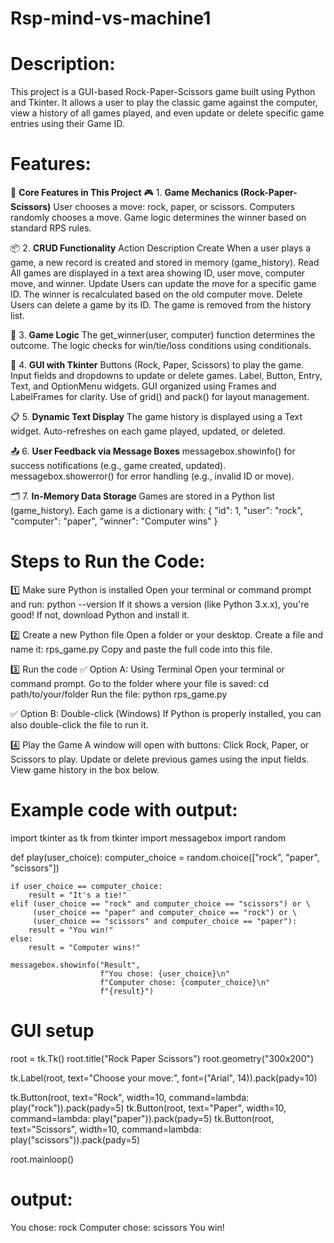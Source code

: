 # Rsp-mind-vs-machine1
# Description:
This project is a GUI-based Rock-Paper-Scissors game built using Python and Tkinter. It allows a user to play the classic game against the computer, view a history of all games played, and even update or delete specific game entries using their Game ID.

# Features:
🧩 **Core Features in This Project**
🎮 1. **Game Mechanics (Rock-Paper-Scissors)**
          User chooses a move: rock, paper, or scissors.
          Computers randomly chooses a move.
          Game logic determines the winner based on standard RPS rules.

📦 2. **CRUD Functionality**
      Action	Description
         Create	When a user plays a game, a new record is created and stored in memory (game_history).
         Read	All games are displayed in a text area showing ID, user move, computer move, and winner.
         Update	Users can update the move for a specific game ID. The winner is recalculated based on the old computer move.
         Delete	Users can delete a game by its ID. The game is removed from the history list.
         
🧠 3. **Game Logic**
         The get_winner(user, computer) function determines the outcome.
         The logic checks for win/tie/loss conditions using conditionals.

🧰 4. **GUI with Tkinter**
         Buttons (Rock, Paper, Scissors) to play the game.
         Input fields and dropdowns to update or delete games.
         Label, Button, Entry, Text, and OptionMenu widgets.
         GUI organized using Frames and LabelFrames for clarity.
         Use of grid() and pack() for layout management.

📋 5. **Dynamic Text Display**
        The game history is displayed using a Text widget.
        Auto-refreshes on each game played, updated, or deleted.

📤 6. **User Feedback via Message Boxes**
        messagebox.showinfo() for success notifications (e.g., game created, updated).
        messagebox.showerror() for error handling (e.g., invalid ID or move).

🗂️ 7. **In-Memory Data Storage**
        Games are stored in a Python list (game_history).
        Each game is a dictionary with:
        {
  "id": 1,
  "user": "rock",
  "computer": "paper",
  "winner": "Computer wins"
}

# Steps to Run the Code:

1️⃣ Make sure Python is installed
        Open your terminal or command prompt and run:
            python --version
        If it shows a version (like Python 3.x.x), you're good!
        If not, download Python and install it.

2️⃣ Create a new Python file
        Open a folder or your desktop.
        Create a file and name it:
            rps_game.py
        Copy and paste the full code into this file.

3️⃣ Run the code
✅ Option A: Using Terminal
        Open your terminal or command prompt.
        Go to the folder where your file is saved:
            cd path/to/your/folder
        Run the file:
            python rps_game.py

✅ Option B: Double-click (Windows)
          If Python is properly installed, you can also double-click the file to run it.

4️⃣ Play the Game
       A window will open with buttons:
         Click Rock, Paper, or Scissors to play.
      Update or delete previous games using the input fields.
      View game history in the box below.

# Example code with output:
import tkinter as tk
from tkinter import messagebox
import random

def play(user_choice):
    computer_choice = random.choice(["rock", "paper", "scissors"])
    
    if user_choice == computer_choice:
        result = "It's a tie!"
    elif (user_choice == "rock" and computer_choice == "scissors") or \
         (user_choice == "paper" and computer_choice == "rock") or \
         (user_choice == "scissors" and computer_choice == "paper"):
        result = "You win!"
    else:
        result = "Computer wins!"
    
    messagebox.showinfo("Result",
                        f"You chose: {user_choice}\n"
                        f"Computer chose: {computer_choice}\n"
                        f"{result}")

# GUI setup
root = tk.Tk()
root.title("Rock Paper Scissors")
root.geometry("300x200")

tk.Label(root, text="Choose your move:", font=("Arial", 14)).pack(pady=10)

tk.Button(root, text="Rock", width=10, command=lambda: play("rock")).pack(pady=5)
tk.Button(root, text="Paper", width=10, command=lambda: play("paper")).pack(pady=5)
tk.Button(root, text="Scissors", width=10, command=lambda: play("scissors")).pack(pady=5)

root.mainloop()

# output:
You chose: rock
Computer chose: scissors
You win!



